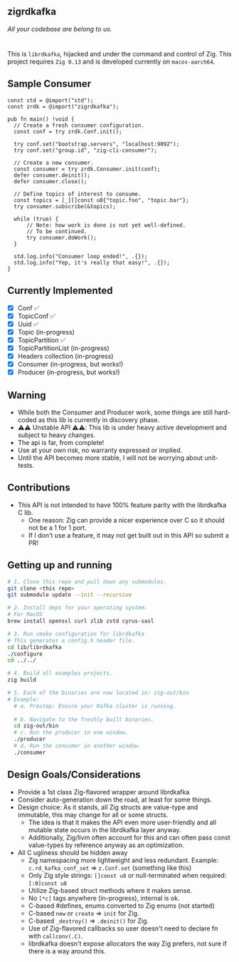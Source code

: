 ## zigrdkafka
*All your codebase are belong to us.*

#

This is `librdkafka`, hijacked and under the command and control of Zig. 
This project requires `Zig 0.13` and is developed currently on `macos-aarch64`.

## Sample Consumer
```zig
const std = @import("std");
const zrdk = @import("zigrdkafka");

pub fn main() !void {
  // Create a fresh consumer configuration.
  const conf = try zrdk.Conf.init();
  
  try conf.set("bootstrap.servers", "localhost:9092");
  try conf.set("group.id", "zig-cli-consumer");

  // Create a new consumer.
  const consumer = try zrdk.Consumer.init(conf);
  defer consumer.deinit();
  defer consumer.close();

  // Define topics of interest to consume.
  const topics = [_][]const u8{"topic.foo", "topic.bar"};
  try consumer.subscribe(&topics);

  while (true) {
      // Note: how work is done is not yet well-defined.
      // To be continued.
      try consumer.doWork();
  }

  std.log.info("Consumer loop ended!", .{});
  std.log.info("Yep, it's really that easy!", .{});
}
```

## Currently Implemented
  - [x] Conf ✅
  - [x] TopicConf ✅
  - [x] Uuid ✅
  - [x] Topic (in-progress)
  - [x] TopicPartition ✅
  - [x] TopicPartitionList (in-progress)
  - [x] Headers collection (in-progress)
  - [x] Consumer (in-progress, but works!)
  - [x] Producer (in-progress, but works!)

## Warning
  * While both the Consumer and Producer work, some things are still hard-coded as this lib is
    currently in discovery phase.
  * ⚠️⚠️ Unstable API ⚠️⚠️: This lib is under heavy active development and subject to heavy changes.
  * The api is far, from complete!
  * Use at your own risk, no warranty expressed or implied.
  * Until the API becomes more stable, I will not be worrying about unit-tests.

## Contributions
  * This API is not intended to have 100% feature parity with the librdkafka C lib.
    * One reason: Zig can provide a nicer experience over C so it should not be a 1 for 1 port.
    * If I don't use a feature, it may not get built out in this API so submit a PR!

## Getting up and running

```sh
# 1. Clone this repo and pull down any submodules.
git clone <this repo>
git submodule update --init --recursive

# 2. Install deps for your operating system.
# For MacOS
brew install openssl curl zlib zstd cyrus-sasl

# 3. Run cmake configuration for librdkafka
# This generates a config.h header file.
cd lib/librdkafka
./configure
cd ../../

# 4. Build all examples projects.
zig build

# 5. Each of the binaries are now located in: zig-out/bin
# Example:
  # a. Prestep: Ensure your Kafka cluster is running. 
  
  # b. Navigate to the freshly built binaries.
  cd zig-out/bin
  # c. Run the producer in one window.
  ./producer
  # d. Run the consumer in another window.
  ./consumer
```

## Design Goals/Considerations

* Provide a 1st class Zig-flavored wrapper around librdkafka
* Consider auto-generation down the road, at least for some things.
* Design choice: As it stands, all Zig structs are value-type and immutable, this may change for all or some structs.
  * The idea is that it makes the API even more user-friendly and all mutable state occurs in the librdkafka layer anyway.
  * Additionally, Zig/llvm often account for this and can often pass const value-types by reference anyway as an optimization.
* All C ugliness should be hidden away
  * Zig namespacing more lightweight and less redundant. Example: `c.rd_kafka_conf_set` => `z.Conf.set` (something like this)
  * Only Zig style strings: `[]const u8` or null-terminated when required: `[:0]const u8`
  * Utilize Zig-based struct methods where it makes sense.
  * No `[*c]` tags anywhere (in-progress), internal is ok.
  * C-based #defines, enums converted to Zig enums (not started)
  * C-based `new` or `create` => `init` for Zig.
  * C-based `_destroy()` => `.deinit()` for Zig.
  * Use of Zig-flavored callbacks so user doesn't need to declare fn with `callconv(.C)`.
  * librdkafka doesn't expose allocators the way Zig prefers, not sure if there is a way around this.